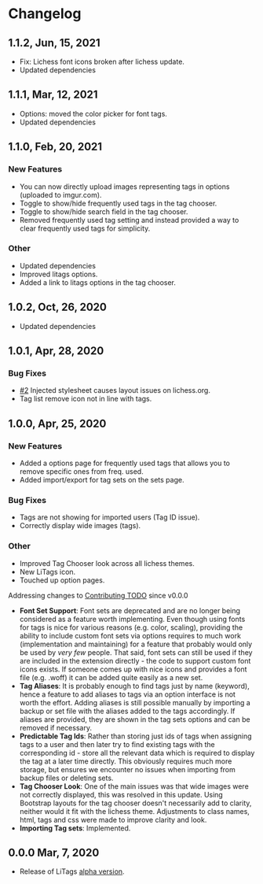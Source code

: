 # Changelog

## 1.1.2, Jun, 15, 2021

- Fix: Lichess font icons broken after lichess update.
- Updated dependencies

## 1.1.1, Mar, 12, 2021

- Options: moved the color picker for font tags.
- Updated dependencies

## 1.1.0, Feb, 20, 2021

### New Features

- You can now directly upload images representing tags in options (uploaded to imgur.com).
- Toggle to show/hide frequently used tags in the tag chooser.
- Toggle to show/hide search field in the tag chooser.
- Removed frequently used tag setting and instead provided a way to clear frequently used tags for simplicity.

### Other

- Updated dependencies
- Improved litags options.
- Added a link to litags options in the tag chooser.

## 1.0.2, Oct, 26, 2020

- Updated dependencies

## 1.0.1, Apr, 28, 2020

### Bug Fixes

- [#2](https://github.com/mpunkenhofer/litags/issues/2) Injected stylesheet causes layout issues on lichess.org.
- Tag list remove icon not in line with tags.

## 1.0.0, Apr, 25, 2020

### New Features

- Added a options page for frequently used tags that allows you to remove specific ones from freq. used.
- Added import/export for tag sets on the sets page.

### Bug Fixes

- Tags are not showing for imported users (Tag ID issue).
- Correctly display wide images (tags).

### Other

- Improved Tag Chooser look across all lichess themes.
- New LiTags icon.
- Touched up option pages.

Addressing changes to [Contributing TODO](https://github.com/mpunkenhofer/litags/blob/75f058196aa10359fd48ee45ad65b871b0721bbc/CONTRIBUTING.md#TODO) since v0.0.0

- **Font Set Support**: Font sets are deprecated and are no longer being considered as a feature worth implementing. Even though using fonts for tags is nice for various reasons (e.g. color, scaling), providing the ability to include custom font sets via options requires to much work (implementation and maintaining) for a feature that probably would only be used by *very few* people. That said, font sets can still be used if they are included in the extension directly - the code to support custom font icons exists. If someone comes up with nice icons and provides a font file (e.g. .woff) it can be added quite easily as a new set.
- **Tag Aliases**: It is probably enough to find tags just by name (keyword), hence a feature to add aliases to tags via an option interface is not worth the effort. Adding aliases is still possible manually by importing a backup or set file with the aliases added to the tags accordingly. If aliases are provided, they are shown in the tag sets options and can be removed if necessary.
- **Predictable Tag Ids**: Rather than storing just ids of tags when assigning tags to a user and then later try to find existing tags with the corresponding id - store all the relevant data which is required to display the tag at a later time directly. This obviously requires much more storage, but ensures we encounter no issues when importing from backup files or deleting sets.
- **Tag Chooser Look**: One of the main issues was that wide images were not correctly displayed, this was resolved in this update. Using Bootstrap
layouts for the tag chooser doesn't necessarily add to clarity, neither would it fit with the lichess theme. Adjustments to class names, html, tags and css were made to improve clarity and look.
- **Importing Tag sets**: Implemented.

## 0.0.0 Mar, 7, 2020

- Release of LiTags [alpha version](https://github.com/mpunkenhofer/litags/releases/tag/v0.0.0).
